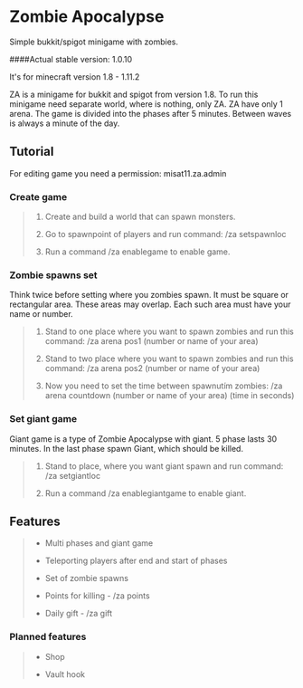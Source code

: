 # Zombie Apocalypse
Simple bukkit/spigot minigame with zombies.

####Actual stable version: 1.0.10

It's for minecraft version 1.8 - 1.11.2

ZA is a minigame for bukkit and spigot from version 1.8. To run this minigame need separate world, where is nothing, only ZA. ZA have only 1 arena. The game is divided into the phases after 5 minutes. Between waves is always a minute of the day.



## Tutorial

For editing game you need a permission: misat11.za.admin
### Create game
> 1) Create and build a world that can spawn monsters. 
>
> 2) Go to spawnpoint of players and run command: /za setspawnloc 
>
> 3) Run a command /za enablegame to enable game. 

### Zombie spawns set
Think twice before setting where you zombies spawn. It must be square or rectangular area. These areas may overlap. Each such area must have your name or number. 
> 1) Stand to one place where you want to spawn zombies and run this command: /za arena pos1 (number or name of your area)
>
> 2) Stand to two place where you want to spawn zombies and run this command: /za arena pos2 (number or name of your area)
>
> 3) Now you need to set the time between spawnutím zombies: /za arena countdown (number or name of your area) (time in seconds)

### Set giant game
Giant game is a type of Zombie Apocalypse with giant. 5 phase lasts 30 minutes. In the last phase spawn Giant, which should be killed.
> 1) Stand to place, where you want giant spawn and run command: /za setgiantloc
>
> 2) Run a command /za enablegiantgame to enable giant.



## Features
> - Multi phases and giant game
>
> - Teleporting players after end and start of phases
>
> - Set of zombie spawns
>
> - Points for killing - /za points
>
> - Daily gift - /za gift

### Planned features
> - Shop
>
> - Vault hook
